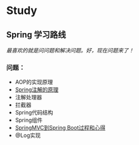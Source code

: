 # Study
## Spring 学习路线


*最喜欢的就是问问题和解决问题。好，现在问题来了！*  

### 问题：  
  * AOP的实现原理
  * [Spring注解的原理](https://github.com/kobe24167/Study/blob/master/Spring/Annotation.md)
  * 注解处理器
  * 拦截器
  * Spring代码结构
  * Spring组件
  * [SpringMVC到Spring Boot过程和心得](https://github.com/kobe24167/Study/blob/master/Spring/MVC-boot.md)
  * @Log实现


  
